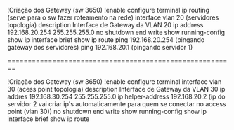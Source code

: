 !Criação dos Gateway (sw 3650)
!enable
    configure terminal
        ip routing (serve para o sw fazer roteamento na rede)
        interface vlan 20 (servidores topologia)
            description Interface de Gateway da VLAN 20
            ip address 192.168.20.254 255.255.255.0
            no shutdown
            end 
write 
show running-config
show ip interface brief
show ip route 
ping 192.168.20.254 (pingando gateway dos servidores)
ping 192.168.20.1 (pingando servidor 1)

========================================================

!Criação dos Gateway (sw 3650)
!enable
    configure terminal
        interface vlan 30 (acess point topologia)
            description Interface de Gateway da VLAN 30
            ip addres 192.168.30.254 255.255.255.0
            ip helper-address 192.168.20.2 (ip do servidor 2 vai criar ip's automaticamente para quem se conectar no access point (vlan 30))
            no shutdown
            end
write
show running-config
show ip interface brief
show ip route 
